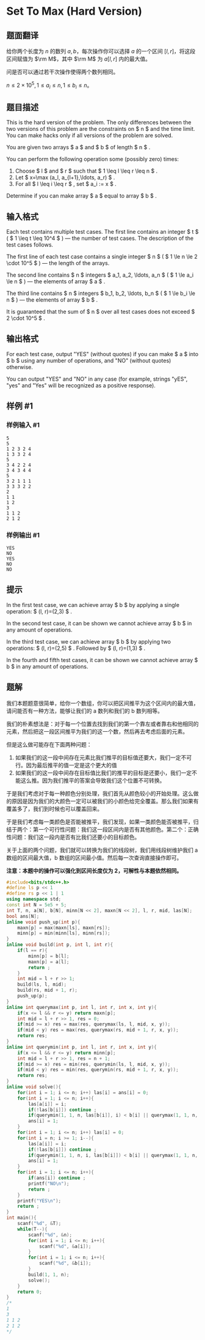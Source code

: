# Set To Max (Hard Version)

## 题面翻译

给你两个长度为 $n$ 的数列 $a,b$，每次操作你可以选择 $a$ 的一个区间 $[l,r]$，将这段区间赋值为 $\rm M$，其中 $\rm M$ 为 $a[l,r]$ 内的最大值。

问是否可以通过若干次操作使得两个数列相同。

$n\leq 2\times 10^5,1\leq a_i\leq n,1\leq b_i\leq n$。

## 题目描述

This is the hard version of the problem. The only differences between the two versions of this problem are the constraints on $ n $ and the time limit. You can make hacks only if all versions of the problem are solved.

You are given two arrays $ a $ and $ b $ of length $ n $ .

You can perform the following operation some (possibly zero) times:

1. Choose $ l $ and $ r $ such that $ 1 \leq l \leq r \leq n $ .
2. Let $ x=\max (a_l, a_{l+1},\ldots, a_r) $ .
3. For all $ l \leq i \leq r $ , set $ a_i := x $ .

Determine if you can make array $ a $ equal to array $ b $ .

## 输入格式

Each test contains multiple test cases. The first line contains an integer $ t $ ( $ 1 \leq t \leq 10^4 $ ) — the number of test cases. The description of the test cases follows.

The first line of each test case contains a single integer $ n $ ( $ 1 \le n \le 2 \cdot 10^5 $ ) — the length of the arrays.

The second line contains $ n $ integers $ a_1, a_2, \ldots, a_n $ ( $ 1 \le a_i \le n $ ) — the elements of array $ a $ .

The third line contains $ n $ integers $ b_1, b_2, \ldots, b_n $ ( $ 1 \le b_i \le n $ ) — the elements of array $ b $ .

It is guaranteed that the sum of $ n $ over all test cases does not exceed $ 2 \cdot 10^5 $ .

## 输出格式

For each test case, output "YES" (without quotes) if you can make $ a $ into $ b $ using any number of operations, and "NO" (without quotes) otherwise.

You can output "YES" and "NO" in any case (for example, strings "yES", "yes" and "Yes" will be recognized as a positive response).

## 样例 #1

### 样例输入 #1

```
5
5
1 2 3 2 4
1 3 3 2 4
5
3 4 2 2 4
3 4 3 4 4
5
3 2 1 1 1
3 3 3 2 2
2
1 1
1 2
3
1 1 2
2 1 2
```

### 样例输出 #1

```
YES
NO
YES
NO
NO
```

## 提示

In the first test case, we can achieve array $ b $ by applying a single operation: $ (l, r)=(2,3) $ .

In the second test case, it can be shown we cannot achieve array $ b $ in any amount of operations.

In the third test case, we can achieve array $ b $ by applying two operations: $ (l, r)=(2,5) $ . Followed by $ (l, r)=(1,3) $ .

In the fourth and fifth test cases, it can be shown we cannot achieve array $ b $ in any amount of operations.

## 题解
我们本题题意很简单，给你一个数组，你可以把区间推平为这个区间内的最大值，请问能否有一种方法，能够让我们的 a 数列和我们的 b 数列相等。

我们的朴素想法是：对于每一个位置去找到我们的第一个靠左或者靠右和他相同的元素，然后把这一段区间推平为我们的这一个数，然后再去考虑后面的元素。

但是这么做可能存在下面两种问题：
1. 如果我们的这一段中间存在元素比我们推平的目标值还要大，我们一定不可行。因为最后推平的值一定是这个更大的值
2. 如果我们的这一段中间存在目标值比我们的推平的目标是还要小，我们一定不能这么推。因为我们推平的答案会导致我们这个位置不可转换。

于是我们考虑对于每一种颜色分别处理，我们首先从颜色较小的开始处理。这么做的原因是因为我们的大颜色一定可以被我们的小颜色给完全覆盖。那么我们如果有覆盖多了，我们到时候也可以覆盖回来。

于是我们考虑每一类颜色是否能被推平，我们发现，如果一类颜色能否被推平，归结于两个：第一个可行性问题：我们这一段区间内是否有其他颜色。第二个：正确性问题：我们这一段内是否有比我们还要小的目标颜色。

关于上面的两个问题，我们就可以转换为我们的线段树，我们用线段树维护我们 a 数组的区间最大值，b 数组的区间最小值。然后每一次查询直接操作即可。

**注意：本题中的操作可以强化到区间长度仅为 2，可解性与本题依然相同。**


```cpp
#include<bits/stdc++.h>
#define ls p << 1
#define rs p << 1 | 1
using namespace std;
const int N = 5e5 + 5;
int T, n, a[N], b[N], minn[N << 2], maxn[N << 2], l, r, mid, las[N];
bool ans[N];
inline void push_up(int p){
	maxn[p] = max(maxn[ls], maxn[rs]);
	minn[p] = min(minn[ls], minn[rs]);
}
inline void build(int p, int l, int r){
	if(l == r){
		minn[p] = b[l];
		maxn[p] = a[l];
		return ;
	}
	int mid = l + r >> 1;
	build(ls, l, mid);
	build(rs, mid + 1, r);
	push_up(p);
}
inline int querymax(int p, int l, int r, int x, int y){
	if(x <= l && r <= y) return maxn[p];
	int mid = l + r >> 1, res = 0;
	if(mid >= x) res = max(res, querymax(ls, l, mid, x, y));
	if(mid < y) res = max(res, querymax(rs, mid + 1, r, x, y));
	return res;
}
inline int querymin(int p, int l, int r, int x, int y){
	if(x <= l && r <= y) return minn[p];
	int mid = l + r >> 1, res = n + 1;
	if(mid >= x) res = min(res, querymin(ls, l, mid, x, y));
	if(mid < y) res = min(res, querymin(rs, mid + 1, r, x, y));
	return res;
}
inline void solve(){
	for(int i = 1; i <= n; i++) las[i] = ans[i] = 0;
	for(int i = 1; i <= n; i++){
		las[a[i]] = i;
		if(!las[b[i]]) continue ;
		if(querymin(1, 1, n, las[b[i]], i) < b[i] || querymax(1, 1, n, las[b[i]], i) > b[i]) continue ;
		ans[i] = 1;
	}
	for(int i = 1; i <= n; i++) las[i] = 0;
	for(int i = n; i >= 1; i--){
		las[a[i]] = i;
		if(!las[b[i]]) continue ;
		if(querymin(1, 1, n, i, las[b[i]]) < b[i] || querymax(1, 1, n, i, las[b[i]]) > b[i]) continue ;
		ans[i] = 1;
	}
	for(int i = 1; i <= n; i++){
		if(ans[i]) continue ;
		printf("NO\n");
		return ;
	}
	printf("YES\n");
	return ;
}
int main(){
	scanf("%d", &T);
	while(T--){
		scanf("%d", &n);
		for(int i = 1; i <= n; i++){
			scanf("%d", &a[i]);
		}
		for(int i = 1; i <= n; i++){
			scanf("%d", &b[i]);
		}
		build(1, 1, n);
		solve();
	}
	return 0;
}
/*
1
3
1 1 2
2 1 2
*/
```